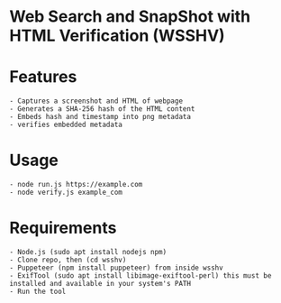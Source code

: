 # Web Search and SnapShot with HTML Verification (WSSHV)

# Features
    - Captures a screenshot and HTML of webpage
    - Generates a SHA-256 hash of the HTML content
    - Embeds hash and timestamp into png metadata
    - verifies embedded metadata

# Usage
    - node run.js https://example.com
    - node verify.js example_com   

# Requirements
    - Node.js (sudo apt install nodejs npm)
    - Clone repo, then (cd wsshv)
    - Puppeteer (npm install puppeteer) from inside wsshv
    - ExifTool (sudo apt install libimage-exiftool-perl) this must be installed and available in your system's PATH
    - Run the tool
